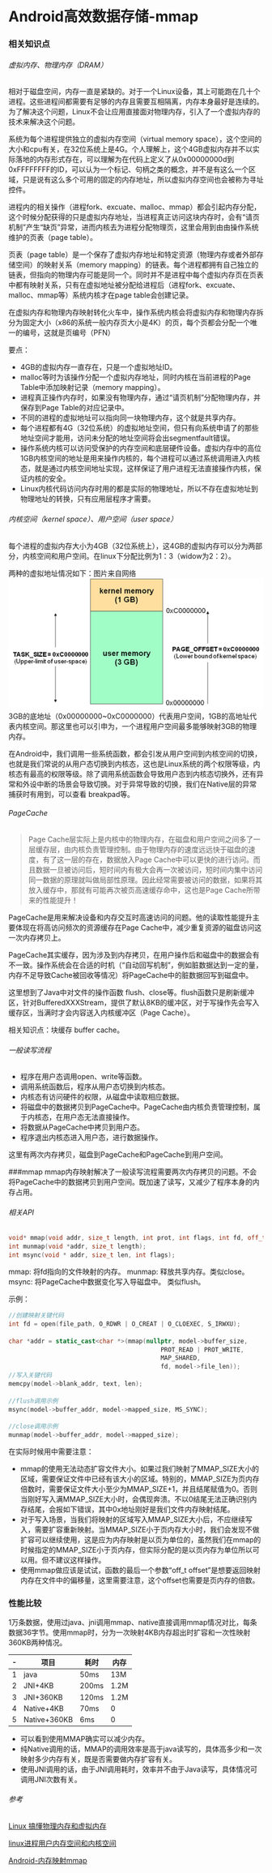 Android高效数据存储-mmap
====================
### 相关知识点
###### 虚拟内存、物理内存（DRAM）
相对于磁盘空间，内存一直是紧缺的。对于一个Linux设备，其上可能跑在几十个进程。这些进程间都需要有足够的内存且需要互相隔离，内存本身最好是连续的。为了解决这个问题，Linux不会让应用直接面对物理内存，引入了一个虚拟内存的技术来解决这个问题。

系统为每个进程提供独立的虚拟内存空间（virtual memory space），这个空间的大小和cpu有关，在32位系统上是4G。个人理解上，这个4GB虚拟内存并不以实际落地的内存形式存在，可以理解为在代码上定义了从0x00000000d到0xFFFFFFFF的ID，可以认为一个标记、句柄之类的概念，并不是有这么一个区域，只是说有这么多个可用的固定的内存地址，所以虚拟内存空间也会被称为寻址控件。

进程内的相关操作（进程fork、excuate、malloc、mmap）都会引起内存分配，这个时候分配获得的只是虚拟内存地址，当进程真正访问这块内存时，会有“请页机制”产生“缺页”异常，进而内核去为进程分配物理页，这里会用到由由操作系统维护的页表（page table）。

页表（page table）是一个保存了虚拟内存地址和特定资源（物理内存或者外部存储空间）的映射关系（memory mapping）的链表。每个进程都拥有自己独立的链表，但指向的物理内存可能是同一个。同时并不是进程中每个虚拟内存页在页表中都有映射关系，只有在虚拟地址被分配给进程后（进程fork、excuate、malloc、mmap等）系统内核才在page table会创建记录。

在虚拟内存和物理内存映射转化火车中，操作系统内核会将虚拟内存和物理内存拆分为固定大小（x86的系统一般内存页大小是4K）的页，每个页都会分配一个唯一的编号，这就是页编号（PFN）

要点：
* 4GB的虚拟内存一直存在，只是一个虚拟地址ID。
* malloc等时为该操作分配一个虚拟内存地址，同时内核在当前进程的Page Table中添加映射记录（memory mapping）。
* 进程真正操作内存时，如果没有物理内存，通过“请页机制”分配物理内存，并保存到Page Table的对应记录中。
* 不同的进程的虚拟地址可以指向同一块物理内存，这个就是共享内存。
* 每个进程都有4G（32位系统）的虚拟地址空间，但只有向系统申请了的那些地址空间才能用，访问未分配的地址空间将会出segmentfault错误。
* 操作系统内核可以访问受保护的内存空间和底层硬件设备。虚拟内存中的高位1GB内核空间的地址是用来操作内核的，每个进程可以通过系统调用进入内核态，就是通过内核空间地址实现，这样保证了用户进程无法直接操作内核，保证内核的安全。
* Linux内核代码访问内存时用的都是实际的物理地址，所以不存在虚拟地址到物理地址的转换，只有应用层程序才需要。


###### 内核空间（kernel space）、用户空间（user space）

每个进程的虚拟内存大小为4GB（32位系统上），这4GB的虚拟内存可以分为两部分，内核空间和用户空间。在linux下分配比例为1：3（widow为2：2）。

两种的虚拟地址情况如下：图片来自网络
![virtual_memory_space](./virtual_memory_space.png)
3GB的底地址（0x00000000~0xC0000000）代表用户空间，1GB的高地址代表内核空间。那这里也可以引申为，一个进程用户空间最多能够映射3GB的物理内存。

在Android中，我们调用一些系统函数，都会引发从用户空间到内核空间的切换，也就是我们常说的从用户态切换到内核态，这也是Linux系统的两个权限等级，内核态有最高的权限等级。除了调用系统函数会导致用户态到内核态切换外，还有异常和外设中断的场景会导致切换。对于异常导致的切换，我们在Native层的异常捕获时有用到，可以查看 breakpad等。

###### PageCache
>Page Cache层实际上是内核中的物理内存，在磁盘和用户空间之间多了一层缓存层，由内核负责管理控制。由于物理内存的速度远远快于磁盘的速度，有了这一层的存在，数据放入Page Cache中可以更快的进行访问。而且数据一旦被访问后，短时间内有极大会再一次被访问，短时间内集中访问同一数据的原理就叫做局部性原理。因此经常需要被访问的数据，如果将其放入缓存中，那就有可能再次被页高速缓存命中，这也是Page Cache所带来的性能提升！

PageCache是用来解决设备和内存交互时高速访问的问题。他的读取性能提升主要体现在将高访问频次的资源缓存在Page Cache中，减少重复资源的磁盘访问这一次内存拷贝上。

PageCache其实缓存，因为涉及到内存拷贝，在用户操作后和磁盘中的数据会有不一致。操作系统会在合适的时机（“自动回写机制”，例如脏数据达到一定的量，内存不足导致Cache被回收等情况）将PageCache中的脏数据回写到磁盘中。

这里想到了Java中对文件的操作函数 flush、close等。flush函数只是刷新缓冲区，针对BufferedXXXStream，提供了默认8KB的缓冲区，对于写操作先会写入缓存区，当满时才会内容送入内核缓冲区（Page Cache）。

相关知识点：块缓存 buffer cache。

###### 一般读写流程
* 程序在用户态调用open、write等函数。
* 调用系统函数后，程序从用户态切换到内核态。
* 内核态有访问硬件的权限，从磁盘中读取相应数据。
* 将磁盘中的数据拷贝到PageCache中。PageCache由内核负责管理控制，属于内核态，在用户态无法直接操作。
* 将数据从PageCache中拷贝到用户态。
* 程序退出内核态进入用户态，进行数据操作。

这里有两次内存拷贝，磁盘到PageCache和PageCache到用户空间。


###mmap
mmap内存映射解决了一般读写流程需要两次内存拷贝的问题。不会将PageCache中的数据拷贝到用户空间。既加速了读写，又减少了程序本身的内存占用。

###### 相关API

```c++
void* mmap(void addr, size_t length, int prot, int flags, int fd, off_t offset);
int munmap(void *addr, size_t length);
int msync(void * addr, size_t len, int flags);
```


mmap: 将fd指向的文件映射的内存。
munmap: 释放共享内存。类似close。
msync: 将PageCache中数据变化写入导磁盘中。 类似flush。

示例：

```c++
//创建映射关键代码
int fd = open(file_path, O_RDWR | O_CREAT | O_CLOEXEC, S_IRWXU);

char *addr = static_cast<char *>(mmap(nullptr, model->buffer_size,
                                          PROT_READ | PROT_WRITE,
                                          MAP_SHARED,
                                          fd, model->file_len));
//写入关键代码
memcpy(model->blank_addr, text, len);

//flush调用示例
msync(model->buffer_addr, model->mapped_size, MS_SYNC);

//close调用示例
munmap(model->buffer_addr, model->mapped_size);

```

在实际时候用中需要注意：

* mmap的使用无法动态扩容文件大小。如果过我们映射了MMAP_SIZE大小的区域，需要保证文件中已经有该大小的区域。特别的，MMAP_SIZE为页内存倍数时，需要保证文件大小至少为MMAP_SIZE+1，并且结尾赋值为0。否则当刚好写入满MMAP_SIZE大小时，会偶现奔溃。不以0结尾无法正确识别内存结尾，会报如下错误，其中0x地址刚好是我们文件内存映射结尾。
* 对于写入场景，当我们将映射的区域写入MMAP_SIZE大小后，不应继续写入，需要扩容重新映射。当MMAP_SIZE小于页内存大小时，我们会发现不做扩容可以继续使用，这是应为内存映射是以页为单位的，虽然我们在mmap的时候指定的MMAP_SIZE小于页内存，但实际分配的是以页内存为单位所以可以用。但不建议这样操作。
* 使用mmap做应该是试试，函数的最后一个参数“off_t offset”是想要返回映射内存在文件中的偏移量，这里需要注意，这个offset也需要是页内存的倍数。


### 性能比较
1万条数据，使用过java、jni调用mmap、native直接调用mmap情况对比，每条数据36字节。使用mmap时，分为一次映射4KB内存超出时扩容和一次性映射360KB两种情况。


|-|项目|耗时|内存|
|---|---|---|---|
|1|java|50ms|13M|
|2|JNI+4KB|200ms|1.2M|
|3|JNI+360KB|120ms|1.2M|
|4|Native+4KB|70ms|0|
|5|Native+360KB|6ms|0|


* 可以看到使用MMAP确实可以减少内存。
* 纯Native调用的话，MMAP的调用效率是高于java读写的，具体高多少和一次映射多少内存有关，既是否需要做内存扩容有关。
* 使用JNI调用的话，由于JNI调用耗时，效率并不由于Java读写，具体情况可调用JNI次数有关。


###### 参考
<a href="https://blog.csdn.net/qq_34556414/article/details/107929249">Linux 搞懂物理内存和虚拟内存</a>

<a href="https://www.cnblogs.com/linyx/p/3998847.html">linux进程用户内存空间和内核空间</a>

<a href="https://blog.csdn.net/mcryeasy/article/details/86741781">Android-内存映射mmap</a>